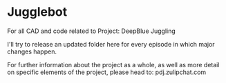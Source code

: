# Jugglebot
For all CAD and code related to Project: DeepBlue Juggling

I'll try to release an updated folder here for every episode in which major changes happen.

For further information about the project as a whole, as well as more detail on specific elements of the project, please head to:
pdj.zulipchat.com
